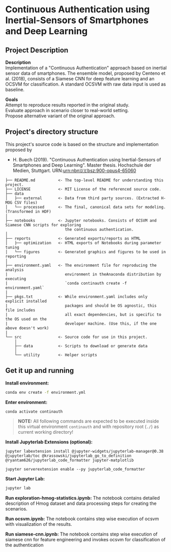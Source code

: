 # Continuous Authentication using Inertial-Sensors of Smartphones and Deep Learning

## Project Description
**Description**<br>
Implementation of a "Continuous Authentication" approach based on inertial sensor data of smartphones. The ensemble model, proposed by Centeno et al. (2018), consists of a Siamese CNN for deep feature learning and an OCSVM for classification. A standard OCSVM with raw data input is used as baseline.

**Goals**<br>
Attempt to reproduce results reported in the original study.<br>
Evaluate approach in scenario closer to real-world setting.<br>
Propose alternative variant of the original approach.<br>


## Project's directory structure

This project's source code is based on the structure and implementation proposed by   
- H. Buech (2019). "Continuous Authentication using Inertial-Sensors of Smartphones and Deep Learning". Master thesis. Hochschule der Medien, Stuttgart. URN:[urn:nbn:de:bsz:900-opus4-65060](https://hdms.bsz-bw.de/frontdoor/index/index/docId/6506)
  

```
├── README.md          <- The top-level README for understanding this project.
├── LICENSE            <- MIT License of the referenced source code.
├── data
│   ├── external       <- Data from third party sources. (Extracted H-MOG CSV files)
│   └── processed      <- The final, canonical data sets for modeling. (Transformed in HDF)
│
├── notebooks          <- Jupyter notebooks. Consists of OCSVM and Siamese CNN scripts for exploring 
                          the continuous authentication. 
│
├── reports            <- Generated exports/reports as HTML
│   ├── optimization   <- HTML exports of Notebooks during parameter tuning
│   └── figures        <- Generated graphics and figures to be used in reporting
│
├── environment.yaml   <- The environment file for reproducing the analysis
|                         environment in theAnaconda distribution by executing
|                         `conda continauth create -f environment.yaml`
|
├── pkgs.txt           <- While environment.yaml includes only explicit installed
|                         packages and should be OS agnostic, this file includes
|                         all exact dependencies, but is specific to the OS used on the
|                         developer machine. (Use this, if the one above doesn't work)
|
└── src                <- Source code for use in this project.
    │
    ├── data           <- Scripts to download or generate data
    │
    └── utility        <- Helper scripts

```

## Get it up and running
**Install environment:**
```bash
conda env create -f environment.yml
```
**Enter environment:**
```bash
conda activate continauth
```

> **NOTE:**
All following commands are expected to be executed inside this virtual environment `continauth` and with repository root (`./`) as current working directory!

**Install Jupyterlab Extensions (optional):**
```b
jupyter labextension install @jupyter-widgets/jupyterlab-manager@0.38 @jupyterlab/toc @krassowski/jupyterlab_go_to_definition @ryantam626/jupyterlab_code_formatter jupyter-matplotlib

jupyter serverextension enable --py jupyterlab_code_formatter
```
**Start Jupyter Lab:**
```bash
jupyter lab
```
**Run exploration-hmog-statistics.ipynb:**
The notebook contains detailed description of Hmog dataset and data processing steps for creating the scenarios.

**Run ocsvm.ipynb:**
The notebook contains step wise execution of ocsvm with visualization of the results.

**Run siamese-cnn.ipynb:**
The notebook contains step wise execution of siamese cnn for feature engineering and invokes ocsvm for classification of the authentication

